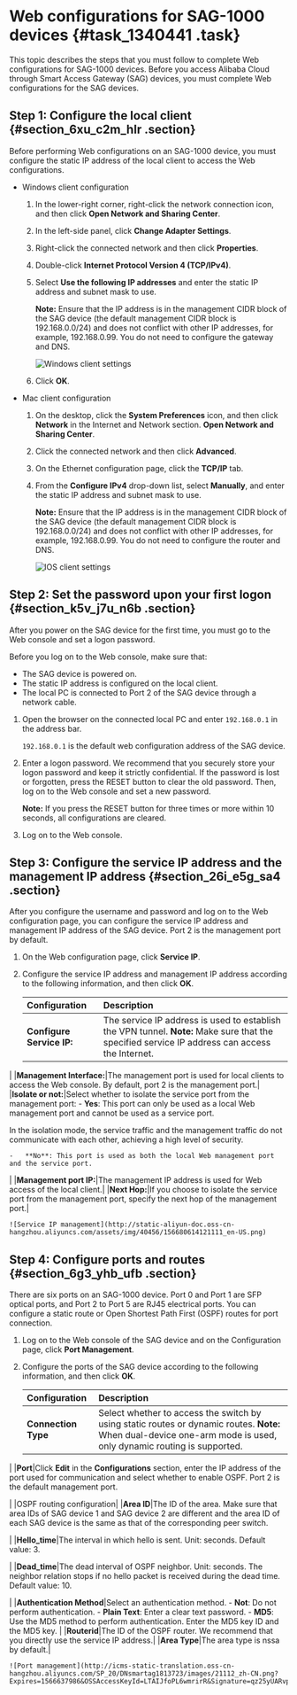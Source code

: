 # Web configurations for SAG-1000 devices {#task_1340441 .task}

This topic describes the steps that you must follow to complete Web configurations for SAG-1000 devices. Before you access Alibaba Cloud through Smart Access Gateway \(SAG\) devices, you must complete Web configurations for the SAG devices.

## Step 1: Configure the local client {#section_6xu_c2m_hlr .section}

Before performing Web configurations on an SAG-1000 device, you must configure the static IP address of the local client to access the Web configurations.

-   Windows client configuration
    1.  In the lower-right corner, right-click the network connection icon, and then click **Open Network and Sharing Center**.
    2.  In the left-side panel, click **Change Adapter Settings**.
    3.  Right-click the connected network and then click **Properties**.
    4.  Double-click **Internet Protocol Version 4 \(TCP/IPv4\)**.
    5.  Select **Use the following IP addresses** and enter the static IP address and subnet mask to use.

        **Note:** Ensure that the IP address is in the management CIDR block of the SAG device \(the default management CIDR block is 192.168.0.0/24\) and does not conflict with other IP addresses, for example, 192.168.0.99. You do not need to configure the gateway and DNS.

        ![Windows client settings](http://static-aliyun-doc.oss-cn-hangzhou.aliyuncs.com/assets/img/40454/156680614121109_en-US.png)

    6.  Click **OK**.
-   Mac client configuration
    1.  On the desktop, click the **System Preferences** icon, and then click **Network** in the Internet and Network section. **Open Network and Sharing Center**.
    2.  Click the connected network and then click **Advanced**.
    3.  On the Ethernet configuration page, click the **TCP/IP** tab.
    4.  From the **Configure IPv4** drop-down list, select **Manually**, and enter the static IP address and subnet mask to use.

        **Note:** Ensure that the IP address is in the management CIDR block of the SAG device \(the default management CIDR block is 192.168.0.0/24\) and does not conflict with other IP addresses, for example, 192.168.0.99. You do not need to configure the router and DNS.

        ![IOS client settings](images/21110_en-US.png)


## Step 2: Set the password upon your first logon {#section_k5v_j7u_n6b .section}

After you power on the SAG device for the first time, you must go to the Web console and set a logon password.

Before you log on to the Web console, make sure that:

-   The SAG device is powered on.
-   The static IP address is configured on the local client.
-   The local PC is connected to Port 2 of the SAG device through a network cable.

1.  Open the browser on the connected local PC and enter `192.168.0.1` in the address bar. 

    `192.168.0.1` is the default web configuration address of the SAG device.

2.  Enter a logon password. We recommend that you securely store your logon password and keep it strictly confidential. If the password is lost or forgotten, press the RESET button to clear the old password. Then, log on to the Web console and set a new password.

    **Note:** If you press the RESET button for three times or more within 10 seconds, all configurations are cleared.

3.  Log on to the Web console.

## Step 3: Configure the service IP address and the management IP address {#section_26i_e5g_sa4 .section}

After you configure the username and password and log on to the Web configuration page, you can configure the service IP address and management IP address of the SAG device. Port 2 is the management port by default.

1.  On the Web configuration page, click **Service IP**.
2.  Configure the service IP address and management IP address according to the following information, and then click **OK**. 

    |Configuration|Description|
    |:------------|:----------|
    |**Configure Service IP:**|The service IP address is used to establish the VPN tunnel. **Note:** Make sure that the specified service IP address can access the Internet.

 |
    |**Management Interface:**|The management port is used for local clients to access the Web console. By default, port 2 is the management port.|
    |**Isolate or not:**|Select whether to isolate the service port from the management port:     -   **Yes**: This port can only be used as a local Web management port and cannot be used as a service port.

In the isolation mode, the service traffic and the management traffic do not communicate with each other, achieving a high level of security.

    -   **No**: This port is used as both the local Web management port and the service port.
 |
    |**Management port IP:**|The management IP address is used for Web access of the local client.|
    |**Next Hop:**|If you choose to isolate the service port from the management port, specify the next hop of the management port.|

    ![Service IP management](http://static-aliyun-doc.oss-cn-hangzhou.aliyuncs.com/assets/img/40456/156680614121111_en-US.png)


## Step 4: Configure ports and routes {#section_6g3_yhb_ufb .section}

There are six ports on an SAG-1000 device. Port 0 and Port 1 are SFP optical ports, and Port 2 to Port 5 are RJ45 electrical ports. You can configure a static route or Open Shortest Path First \(OSPF\) routes for port connection.

1.  Log on to the Web console of the SAG device and on the Configuration page, click **Port Management**.
2.  Configure the ports of the SAG device according to the following information, and then click **OK**. 

    |Configuration|Description|
    |:------------|:----------|
    |**Connection Type**|Select whether to access the switch by using static routes or dynamic routes. **Note:** When dual-device one-arm mode is used, only dynamic routing is supported.

 |
    |**Port**|Click **Edit** in the **Configurations** section, enter the IP address of the port used for communication and select whether to enable OSPF. Port 2 is the default management port.

 |
    |OSPF routing configuration|
    |**Area ID**|The ID of the area. Make sure that area IDs of SAG device 1 and SAG device 2 are different and the area ID of each SAG device is the same as that of the corresponding peer switch.

 |
    |**Hello\_time**|The interval in which hello is sent. Unit: seconds. Default value: 3.

 |
    |**Dead\_time**|The dead interval of OSPF neighbor. Unit: seconds. The neighbor relation stops if no hello packet is received during the dead time. Default value: 10.

 |
    |**Authentication Method**|Select an authentication method.     -   **Not**: Do not perform authentication.
    -   **Plain Text**: Enter a clear text password.
    -   **MD5**: Use the MD5 method to perform authentication. Enter the MD5 key ID and the MD5 key.
 |
    |**Routerid**|The ID of the OSPF router. We recommend that you directly use the service IP address.|
    |**Area Type**|The area type is nssa by default.|

    ![Port management](http://icms-static-translation.oss-cn-hangzhou.aliyuncs.com/SP_20/DNsmartag1813723/images/21112_zh-CN.png?Expires=1566637986&OSSAccessKeyId=LTAIJfoPL6wmrirR&Signature=qz25yUARvpRGAciCUaqNneyOZ%2BE%3D)


